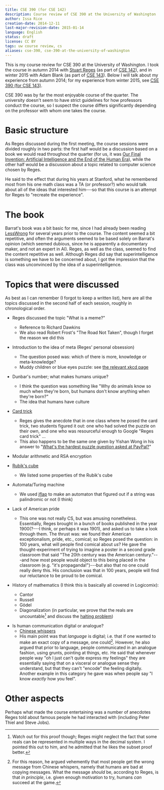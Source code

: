 ```yaml
---
title: CSE 390 (for CSE 142)
description: Course review of CSE 390 at the University of Washington
author: Issa Rice
creation-date: 2014-12-11
last-major-revision-date: 2015-01-14
language: English
status: draft
license: CC BY
tags: uw course review, cs
aliases: cse-390, cse-390-at-the-university-of-washington
---
```


This is my course review for CSE 390 at the University of Washington.
I took the course in autumn 2014 with [Stuart Reges](http://homes.cs.washington.edu/~reges/) (as part of [CSE 142]()), and in winter 2015 with Adam Blank (as part of [CSE 143]()).
Below I will talk about my experience from autumn 2014; for my experience from winter 2015, see [CSE 390 (for CSE 143)]().

CSE 390 was by far the most enjoyable course of the quarter.
The university doesn't seem to have strict guidelines for how professors conduct the course, so I suspect the course differs significantly depending on the professor with whom one takes the course.

# Basic structure

As Reges discussed during the first meeting, the course sessions were divided roughly in two parts: the first half would be a discussion based on a book we would read throughout the quarter (for us, it was [Our Final Invention: Artificial Intelligence and the End of the Human Era](https://en.wikipedia.org/wiki/Our_Final_Invention)), while the other half would be a discussion about a topic related to computer science chosen by Reges.

He said to the effect that during his years at Stanford, what he remembered most from his one math class was a TA (or professor?) who would talk about all of the ideas that interested him---so that this course is an attempt for Reges to "recreate the experience".

# The book

Barrat's book was a bit basic for me, since I had already been reading [LessWrong]() for several years prior to the course.
The content seemed a bit repetitive, and often the arguments seemed to be based solely on Barrat's opinion (which seemed dubious, since he is apparently a documentary maker, and not an expert in AI).
Reges, as well as the class, seemed to find the content repetitive as well.
Although Reges did say that superintelligence is something we have to be concerned about, I got the impression that the class was unconvinced by the idea of a superintelligence.

# Topics that were discussed

As best as I can remember (I forgot to keep a written list), here are all the topics discussed in the second half of each session, roughly in chronological order.

- Reges discussed the topic "What is a meme?"
    - Reference to Richard Dawkins
    - We also read Robert Frost's "The Road Not Taken", though I forget the reason we did this

- Introduction to the idea of meta (Reges' personal obsession)
    - The question posed was: which of there is more, knowledge or meta-knowledge?
    - Muddy children or blue eyes puzzle: see [the relevant xkcd page](https://xkcd.com/blue_eyes.html)

- Dunbar's number; what makes humans unique?
    - I think the question was something like "Why do animals know so much when they're born, but humans don't know anything when they're born?"
    - The idea that humans have culture

- [Card trick](https://cs4hs.cs.washington.edu/content/Resources/SessionMaterials/bin-o-slides/Stuart_Reges_cryptography.pdf)
    - Reges gives the anecdote that in one class where he posed the card trick, two students figured it out: one who had solved the puzzle on their own, and one who was resourceful enough to Google "Reges card trick" ...
    - This also happens to be the same one given by Yishan Wong in his answer to "[What's the hardest puzzle question asked at PayPal?](https://www.quora.com/What-s-the-hardest-puzzle-question-asked-at-PayPal/answer/Yishan-Wong)"

- Modular arithmetic and RSA encryption

- [Rubik's cube](!w)
    - We listed some properties of the Rubik's cube

- Automata/Turing machine
    - We used [jflap](http://www.jflap.org/) to make an automaton that figured out if a string was palindromic or not (I think)

- Lack of American pride
    - This one was not really CS, but was amusing nonetheless.
    Essentially, Reges brought in a bunch of books published in the year 1900(?---I think, or perhaps it was 1901), and asked us to take a look through them.
    The thrust was: we found their American exceptionalism, pride, etc., comical; so Reges posed the question: in 100 years, what will people find comical about *us*?
    He gave the thought-experiment of trying to imagine a poster in a second grade classroom that said "The 20th century was the American century."---and how most people would object to this being placed in the classroom (e.g. "it's propaganda!")---but also that no one could really deny this.
    His conclusion was that in 100 years, people will find our reluctance to be proud to be comical.

- History of mathematics (I think this is basically all covered in Logicomix):
    - Cantor
    - Russell
    - Gödel
    - Diagonalization (in particular, we prove that the reals are uncountable[^proof] and discuss the [halting problem](!w))

[^proof]: Watch out for this proof though; Reges might neglect the fact that some reals can be represented in multiple ways in the decimal system.
I pointed this out to him, and he admitted that he likes the subset proof better.

- Is human communication digital or analogue?
    - [Chinese whispers](!w)
    - His main point was that *language* is digital; i.e. that if one wanted to make an exact copy of a message, one could[^whisper].
    However, he also argued that prior to language, people communicated in an analogue fashion, using grunts, pointing at things, etc.
    He said that whenever people way "oh I just can't quite express my feelings" they are essentially saying that on a visceral or analogue sense they understand, but that they can't "encode" the feeling digitally.
    Another example in this category he gave was when people say "I know *exactly* how you feel".

[^whisper]: For this reason, he argued vehemently that most people get the wrong message from Chinese whispers, namely that humans are bad at copying messages.
What the message *should* be, according to Reges, is that *in principle*, i.e. given enough motivation to try, humans *can* succeed at the game.

# Other aspects

Perhaps what made the course entertaining was a number of anecdotes Reges told about famous people he had interacted with (including Peter Thiel and Steve Jobs).
